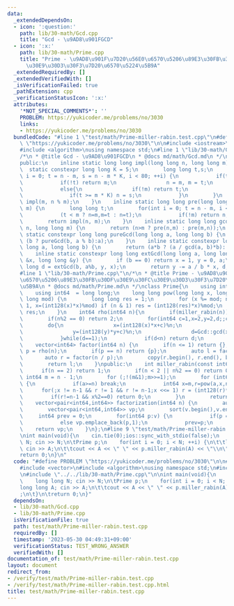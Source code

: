```yaml
---
data:
  _extendedDependsOn:
  - icon: ':question:'
    path: lib/30-math/Gcd.cpp
    title: "Gcd - \u9AD8\u901FGCD"
  - icon: ':x:'
    path: lib/30-math/Prime.cpp
    title: "Prime - \u9AD8\u901F\u7D20\u56E0\u6570\u5206\u89E3\u30FB\u30DF\u30E9\u30FC\
      \u30E9\u30D3\u30F3\u7D20\u6570\u5224\u5B9A"
  _extendedRequiredBy: []
  _extendedVerifiedWith: []
  _isVerificationFailed: true
  _pathExtension: cpp
  _verificationStatusIcon: ':x:'
  attributes:
    '*NOT_SPECIAL_COMMENTS*': ''
    PROBLEM: https://yukicoder.me/problems/no/3030
    links:
    - https://yukicoder.me/problems/no/3030
  bundledCode: "#line 1 \"test/math/Prime-miller-rabin.test.cpp\"\n#define PROBLEM\
    \ \"https://yukicoder.me/problems/no/3030\"\n\n#include <iostream>\n#include <vector>\n\
    #include <algorithm>\nusing namespace std;\n#line 1 \"lib/30-math/Gcd.cpp\"\n\
    /*\n * @title Gcd - \u9AD8\u901FGCD\n * @docs md/math/Gcd.md\n */\nclass Gcd{\n\
    public:\n    inline static long long impl(long long n, long long m) {\n      \
    \  static constexpr long long K = 5;\n        long long t,s;\n        for(int\
    \ i = 0; t = n - m, s = n - m * K, i < 80; ++i) {\n            if(t<m){\n    \
    \            if(!t) return m;\n                n = m, m = t;\n            }\n\
    \            else{\n                if(!m) return t;\n                n=t;\n \
    \               if(t >= m * K) n = s;\n            }\n        }\n        return\
    \ impl(m, n % m);\n    }\n    inline static long long pre(long long n, long long\
    \ m) {\n        long long t;\n        for(int i = 0; t = n - m, i < 4; ++i) {\n\
    \            (t < m ? n=m,m=t : n=t);\n            if(!m) return n;\n        }\n\
    \        return impl(n, m);\n    }\n    inline static long long gcd(long long\
    \ n, long long m) {\n        return (n>m ? pre(n,m) : pre(m,n));\n    }\n    inline\
    \ static constexpr long long pureGcd(long long a, long long b) {\n        return\
    \ (b ? pureGcd(b, a % b):a);\n    }\n    inline static constexpr long long lcm(long\
    \ long a, long long b) {\n        return (a*b ? (a / gcd(a, b)*b): 0);\n    }\n\
    \    inline static constexpr long long extGcd(long long a, long long b, long long\
    \ &x, long long &y) {\n        if (b == 0) return x = 1, y = 0, a;\n        long\
    \ long d = extGcd(b, a%b, y, x);\n        return y -= a / b * x, d;\n    }\n};\n\
    #line 1 \"lib/30-math/Prime.cpp\"\n/*\n * @title Prime - \u9AD8\u901F\u7D20\u56E0\
    \u6570\u5206\u89E3\u30FB\u30DF\u30E9\u30FC\u30E9\u30D3\u30F3\u7D20\u6570\u5224\
    \u5B9A\n * @docs md/math/Prime.md\n */\nclass Prime{\n    using int128 = __int128_t;\n\
    \    using int64  = long long;\n    long long pow(long long x, long long n, long\
    \ long mod) {\n        long long res = 1;\n        for (x %= mod; n > 0; n >>=\
    \ 1, x=(int128(x)*x)%mod) if (n & 1) res = (int128(res)*x)%mod;\n        return\
    \ res;\n    }\n    int64 rho(int64 n){\n        if(miller_rabin(n)) return n;\n\
    \        if(n%2 == 0) return 2;\n        for(int64 c=1,x=2,y=2,d;;c++){\n    \
    \        do{\n                x=(int128(x)*x+c)%n;\n                y=(int128(y)*y+c)%n;\n\
    \                y=(int128(y)*y+c)%n;\n                d=Gcd::gcd(x-y+n,n);\n\
    \            }while(d==1);\n            if(d<n) return d;\n        }\n    }\n\
    \    vector<int64> factor(int64 n) {\n        if(n <= 1) return {};\n        int64\
    \ p = rho(n);\n        if(p == n) return {p};\n        auto l = factor(p);\n \
    \       auto r = factor(n / p);\n        copy(r.begin(), r.end(), back_inserter(l));\n\
    \        return l;\n    }\npublic:\n    int miller_rabin(const int64 n) {\n  \
    \      if(n == 2) return 1;\n        if(n < 2 || n%2 == 0) return 0;\n       \
    \ int64 m = n - 1;\n        for (;!(m&1);m>>=1);\n        for (int64 a: {2,325,9375,28178,450775,9780504,1795265022})\
    \ {\n            if(a>=n) break;\n            int64 x=m,r=pow(a,x,n);\n      \
    \      for(;x != n-1 && r != 1 && r != n-1;x <<= 1) r = (int128(r)*r)%n;\n   \
    \         if(r!=n-1 && x%2==0) return 0;\n        }\n        return 1;\n    }\n\
    \    vector<pair<int64,int64>> factorization(int64 n) {\n        auto v = factor(n);\n\
    \        vector<pair<int64,int64>> vp;\n        sort(v.begin(),v.end());\n   \
    \     int64 prev = 0;\n        for(int64 p:v) {\n            if(p == prev) vp.back().second++;\n\
    \            else vp.emplace_back(p,1);\n            prev=p;\n        }\n    \
    \    return vp;\n    }\n};\n#line 9 \"test/math/Prime-miller-rabin.test.cpp\"\n\
    \nint main(void){\n    cin.tie(0);ios::sync_with_stdio(false);\n    long long\
    \ N; cin >> N;\n\tPrime p;\n    for(int i = 0; i < N; ++i) {\n\t\tlong long A;\
    \ cin >> A;\n\t\tcout << A << \" \" << p.miller_rabin(A) << \"\\n\";\n\t}\n\t\
    return 0;\n}\n"
  code: "#define PROBLEM \"https://yukicoder.me/problems/no/3030\"\n\n#include <iostream>\n\
    #include <vector>\n#include <algorithm>\nusing namespace std;\n#include \"../../lib/30-math/Gcd.cpp\"\
    \n#include \"../../lib/30-math/Prime.cpp\"\n\nint main(void){\n    cin.tie(0);ios::sync_with_stdio(false);\n\
    \    long long N; cin >> N;\n\tPrime p;\n    for(int i = 0; i < N; ++i) {\n\t\t\
    long long A; cin >> A;\n\t\tcout << A << \" \" << p.miller_rabin(A) << \"\\n\"\
    ;\n\t}\n\treturn 0;\n}"
  dependsOn:
  - lib/30-math/Gcd.cpp
  - lib/30-math/Prime.cpp
  isVerificationFile: true
  path: test/math/Prime-miller-rabin.test.cpp
  requiredBy: []
  timestamp: '2023-05-30 04:49:31+09:00'
  verificationStatus: TEST_WRONG_ANSWER
  verifiedWith: []
documentation_of: test/math/Prime-miller-rabin.test.cpp
layout: document
redirect_from:
- /verify/test/math/Prime-miller-rabin.test.cpp
- /verify/test/math/Prime-miller-rabin.test.cpp.html
title: test/math/Prime-miller-rabin.test.cpp
---
```

